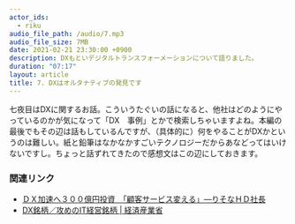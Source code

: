 ```yaml
---
actor_ids:
  - riku
audio_file_path: /audio/7.mp3
audio_file_size: 7MB
date: 2021-02-21 23:30:00 +0900
description: DXもといデジタルトランスフォーメーションについて語りました。
duration: "07:17"
layout: article
title: 7. DXはオルタナティブの発見です
---
```


七夜目はDXに関するお話。こういうたぐいの話になると、他社はどのようにやっているのかが気になって「DX　事例」とかで検索しちゃいますよね。本編の最後でもその辺は話もしているんですが、（具体的に）何をやることがDXかというのは難しい。紙と鉛筆はなかなかすごいテクノロジーだからあなどってはいけないですし。ちょっと話ずれてきたので感想文はこの辺にしておきます。

### 関連リンク

- [ＤＸ加速へ３００億円投資　「顧客サービス変える」―りそなＨＤ社長](https://www.jiji.com/jc/article?k=2020120201126&g=eco)
- [DX銘柄／攻めのIT経営銘柄 | 経済産業省](https://www.meti.go.jp/policy/it_policy/investment/keiei_meigara/keiei_meigara.html)
